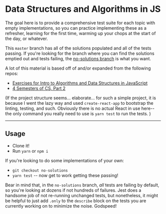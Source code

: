 # Data Structures and Algorithms in JS

The goal here is to provide a comprehensive test suite for each topic with empty implementations, so you can practice implementing these as a refresher, learning for the first time, warming up your chops at the start of the day, or whatever.

This `master` branch has all of the solutions populated and all of the tests passing. If you're looking for the branch where you can find the solutions emptied out and tests failing, the [no-solutions branch](https://github.com/gargrave/data-structures-and-algorithms-js/tree/no-solutions) is what you want.

A lot of this material is based off of and/or expanded from the following repos:

- [Exercises for Intro to Algorithms and Data Structures in JavaScript](https://github.com/kuychaco/algoClass)
- [4 Semesters of CS, Part 2](https://github.com/btholt/four-semesters-of-cs-part-two)

(If the project structure seems... elaborate... for such a simple project, it is because I went the lazy way and used `create-react-app` to bootstrap the linting, testing, and such. Obviously there is no actual React in use here--the only command you really need to use is `yarn test` to run the tests. )

---

## Usage

- Clone it!
- Run `yarn` or `npm i`

If you're looking to do some implementations of your own:

- `git checkout no-solutions`
- `yarn test` -- now get to work getting these passing!

Bear in mind that, in the `no-solutions` branch, _all_ tests are failing by default, so you're looking at dozens if not hundreds of failures. Jest does a handsome job of not re-running unchanged tests, but nonetheless, it might be helpful to just add `.only` to the `describe` block on the tests you are currently working on to minimize the noise. Godspeed!

